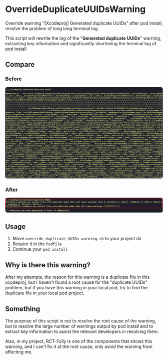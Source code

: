 # OverrideDuplicateUUIDsWarning
Override warning "[Xcodeproj] Generated duplicate UUIDs" after pod install, resolve the problem of long long terminal log



This script will rewrite the log of the "**Generated duplicate UUIDs**" warning, extracting key information and significantly shortening the terminal log of pod install

## Compare

### Before

![before](Resources/before.png)

### After

![after](Resources/after.png)

## Usage

1. Move `override_duplicate_UUIDs_warning.rb` to your project dir
2. Require it in the `Podfile`
3. Continue your `pod install`



## Why is there this warning?

After my attempts, the reason for this warning is a duplicate file in this xcodeproj, but I haven't found a root cause for the "duplicate UUIDs" problem, but if you have this warning in your local pod, try to find the duplicate file in your local pod project.



## Something

The purpose of this script is not to resolve the root cause of the warning, but to resolve the large number of warnings output by pod install and to extract key information to assist the relevant developers in resolving them.

Also, in my project, RCT-Folly is one of the components that shows this warning, and I can't fix it at the root cause, only avoid the warning from affecting me.
